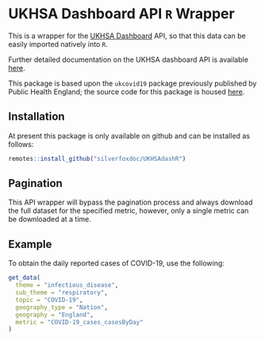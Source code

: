 # UKHSA Dashboard API `R` Wrapper

This is a wrapper for the [UKHSA Dashboard](https://ukhsa-dashboard.data.gov.uk/) API, so that this data can be easily imported natively into `R`.

Further detailed documentation on the UKHSA dashboard API is available [here](https://ukhsa-dashboard.data.gov.uk/access-our-data).

This package is based upon the `ukcovid19` package previously published by Public Health England; the source code for this package is housed [here](https://github.com/publichealthengland/coronavirus-dashboard-api-r-sdk).


## Installation

At present this package is only available on github and can be installed as follows:

``` r
remotes::install_github("silverfoxdoc/UKHSAdashR")
```

## Pagination

This API wrapper will bypass the pagination process and always download the full dataset for the specified metric, however, only a single metric can be downloaded at a time.

## Example

To obtain the daily reported cases of COVID-19, use the following:

``` r
get_data(
  theme = "infectious_disease",
  sub_theme = "respiratory",
  topic = "COVID-19",
  geography_type = "Nation",
  geography = "England",
  metric = "COVID-19_cases_casesByDay"
)
```
